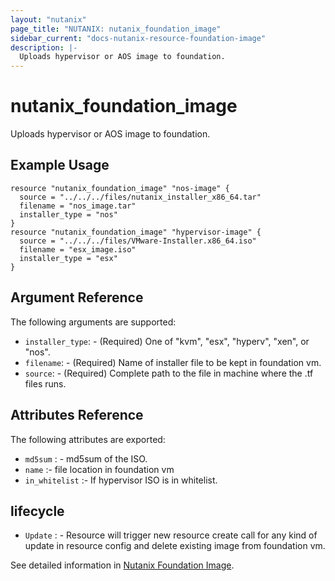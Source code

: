 ```yaml
---
layout: "nutanix"
page_title: "NUTANIX: nutanix_foundation_image"
sidebar_current: "docs-nutanix-resource-foundation-image"
description: |-
  Uploads hypervisor or AOS image to foundation.
---
```


# nutanix_foundation_image

Uploads hypervisor or AOS image to foundation.

## Example Usage

```hcl
resource "nutanix_foundation_image" "nos-image" {
  source = "../../../files/nutanix_installer_x86_64.tar"
  filename = "nos_image.tar"
  installer_type = "nos"
}
resource "nutanix_foundation_image" "hypervisor-image" {
  source = "../../../files/VMware-Installer.x86_64.iso"
  filename = "esx_image.iso"
  installer_type = "esx"
}
```

## Argument Reference

The following arguments are supported:

* `installer_type`: - (Required) One of "kvm", "esx", "hyperv", "xen", or "nos".
* `filename`: - (Required) Name of installer file to be kept in foundation vm.
* `source`: - (Required) Complete path to the file in machine where the .tf  files runs.

## Attributes Reference

The following attributes are exported:

* `md5sum` : - md5sum of the ISO.
* `name` :- file location in foundation vm
* `in_whitelist` :- If hypervisor ISO is in whitelist.

## lifecycle

* `Update` : - Resource will trigger new resource create call for any kind of update in resource config and delete existing image from foundation vm.

See detailed information in [Nutanix Foundation Image](https://www.nutanix.dev/api_references/foundation/#/b3A6MjIyMjM0MDQ-upload-hypervisor-or-aos-image-to-foundation).
